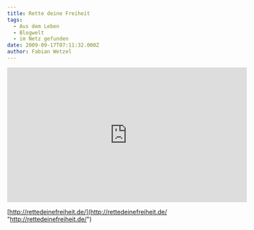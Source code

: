```yaml
---
title: Rette deine Freiheit
tags:
  - Aus dem Leben
  - Blogwelt
  - im Netz gefunden
date: 2009-09-17T07:11:32.000Z
author: Fabian Wetzel
---
```


<iframe width="560" height="315" src="https://www.youtube.com/embed/OwrMroEiHj0" frameborder="0" allowfullscreen></iframe>

[http://rettedeinefreiheit.de/](http://rettedeinefreiheit.de/ "http://rettedeinefreiheit.de/")


